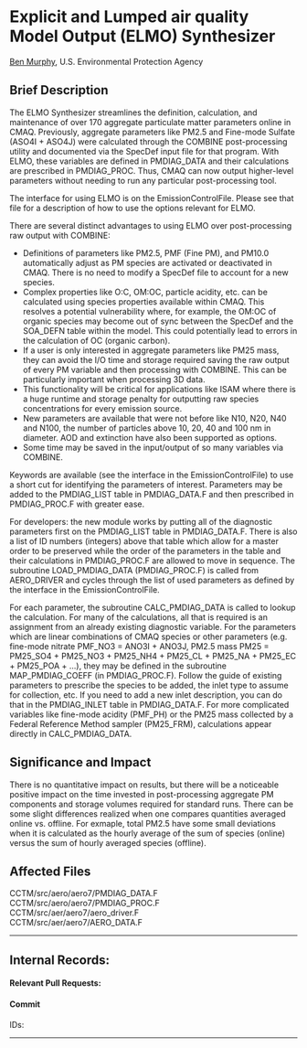 # Explicit and Lumped air quality Model Output (ELMO) Synthesizer
[Ben Murphy](mailto:murphy.ben@epa.gov), U.S. Environmental Protection Agency

## Brief Description
The ELMO Synthesizer streamlines the definition, calculation, and maintenance of over 170 aggregate particulate matter parameters online in CMAQ. Previously, aggregate parameters like PM2.5 and Fine-mode Sulfate (ASO4I + ASO4J) were calculated through the COMBINE post-processing utility and documented via the SpecDef input file for that program. With ELMO, these variables are defined in PMDIAG_DATA and their calculations are prescribed in PMDIAG_PROC. Thus, CMAQ can now output higher-level parameters without needing to run any particular post-processing tool.  

The interface for using ELMO is on the EmissionControlFile. Please see that file for a description of how to use the options relevant for ELMO.  

There are several distinct advantages to using ELMO over post-processing raw output with COMBINE:  
  - Definitions of parameters like PM2.5, PMF (Fine PM), and PM10.0 automatically adjust as PM species are activated or deactivated in CMAQ. There is no need to modify a SpecDef file to account for a new species.  
  - Complex properties like O:C, OM:OC, particle acidity, etc. can be calculated using species properties available within CMAQ. This resolves a potential vulnerability where, for example, the OM:OC of organic species may become out of sync between the SpecDef and the SOA_DEFN table within the model. This could potentially lead to errors in the calculation of OC (organic carbon).  
  - If a user is only interested in aggregate parameters like PM25 mass, they can avoid the I/O time and storage required saving the raw output of every PM variable and then processing with COMBINE. This can be particularly important when processing 3D data.  
  - This functionality will be critical for applications like ISAM where there is a huge runtime and storage penalty for outputting raw species concentrations for every emission source.  
  - New parameters are available that were not before like N10, N20, N40 and N100, the number of particles above 10, 20, 40 and 100 nm in diameter. AOD and extinction have also been supported as options.  
  - Some time may be saved in the input/output of so many variables via COMBINE.  

Keywords are available (see the interface in the EmissionControlFile) to use a short cut for identifying the parameters of interest. Parameters may be added to the PMDIAG_LIST table in PMDIAG_DATA.F and then prescribed in PMDIAG_PROC.F with greater ease. 

For developers: the new module works by putting all of the diagnostic parameters first on the PMDIAG_LIST table in PMDIAG_DATA.F. There is also a list of ID numbers (integers) above that table which allow for a master order to be preserved while the order of the parameters in the table and their calculations in PMDIAG_PROC.F are allowed to move in sequence. The subroutine LOAD_PMDIAG_DATA (PMDIAG_PROC.F) is called from AERO_DRIVER and cycles through the list of used parameters as defined by the interface in the EmissionControlFile.  

For each parameter, the subroutine CALC_PMDIAG_DATA is called to lookup the calculation. For many of the calculations, all that is required is an assignment from an already existing diagnostic variable. For the parameters which are linear combinations of CMAQ species or other parameters (e.g. fine-mode nitrate PMF_NO3 = ANO3I + ANO3J, PM2.5 mass PM25 = PM25_SO4 + PM25_NO3 + PM25_NH4 + PM25_CL + PM25_NA + PM25_EC + PM25_POA + ...), they may be defined in the subroutine MAP_PMDIAG_COEFF (in PMDIAG_PROC.F). Follow the guide of existing parameters to prescribe the species to be added, the inlet type to assume for collection, etc. If you need to add a new inlet description, you can do that in the PMDIAG_INLET table in PMDIAG_DATA.F. For more complicated variables like fine-mode acidity (PMF_PH) or the PM25 mass collected by a Federal Reference Method sampler (PM25_FRM), calculations appear directly in CALC_PMDIAG_DATA.

## Significance and Impact  
There is no quantitative impact on results, but there will be a noticeable positive impact on the time invested in post-processing aggregate PM components and storage volumes required for standard runs. There can be some slight differences realized when one compares quantities averaged online vs. offline. For exmaple, total PM2.5 have some small deviations when it is calculated as the hourly average of the sum of species (online) versus the sum of hourly averaged species (offline).  

## Affected Files
CCTM/src/aero/aero7/PMDIAG_DATA.F  
CCTM/src/aero/aero7/PMDIAG_PROC.F  
CCTM/src/aer/aero7/aero_driver.F  
CCTM/src/aer/aero7/AERO_DATA.F  

-----
## Internal Records:
#### Relevant Pull Requests:

#### Commit 
IDs:                        

-----
